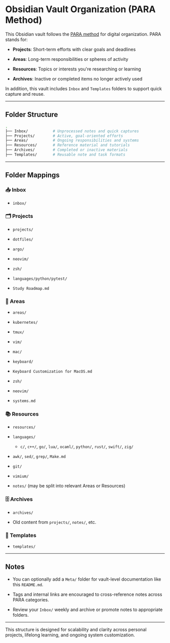 # Obsidian Vault Organization (PARA Method)

This Obsidian vault follows the [PARA method](https://fortelabs.com/blog/para/) for digital organization. PARA stands for:

- **Projects**: Short-term efforts with clear goals and deadlines
    
- **Areas**: Long-term responsibilities or spheres of activity
    
- **Resources**: Topics or interests you're researching or learning
    
- **Archives**: Inactive or completed items no longer actively used
    

In addition, this vault includes `Inbox` and `Templates` folders to support quick capture and reuse.

---

## Folder Structure

```bash
.
├── Inbox/           # Unprocessed notes and quick captures
├── Projects/        # Active, goal-oriented efforts
├── Areas/           # Ongoing responsibilities and systems
├── Resources/       # Reference material and tutorials
├── Archives/        # Completed or inactive materials
├── Templates/       # Reusable note and task formats
```

---

## Folder Mappings

### 📥 Inbox

- `inbox/`
    

### 🗂 Projects

- `projects/`
    
- `dotfiles/`
    
- `argo/`
    
- `neovim/`
    
- `zsh/`
    
- `languages/python/pytest/`
    
- `Study Roadmap.md`
    

### 🧭 Areas

- `areas/`
    
- `kubernetes/`
    
- `tmux/`
    
- `vim/`
    
- `mac/`
    
- `keyboard/`
    
- `Keyboard Customization for MacOS.md`
    
- `zsh/`
    
- `neovim/`
    
- `systems.md`
    

### 📚 Resources

- `resources/`
    
- `languages/`
    
    - `c/`, `c++/`, `go/`, `lua/`, `ocaml/`, `python/`, `rust/`, `swift/`, `zig/`
        
- `awk/`, `sed/`, `grep/`, `Make.md`
    
- `git/`
    
- `vimium/`
    
- `notes/` (may be split into relevant Areas or Resources)
    

### 🗄 Archives

- `archives/`
    
- Old content from `projects/`, `notes/`, etc.
    

### 🧰 Templates

- `templates/`
    

---

## Notes

- You can optionally add a `Meta/` folder for vault-level documentation like this `README.md`.
    
- Tags and internal links are encouraged to cross-reference notes across PARA categories.
    
- Review your `Inbox/` weekly and archive or promote notes to appropriate folders.
    

---

This structure is designed for scalability and clarity across personal projects, lifelong learning, and ongoing system customization.